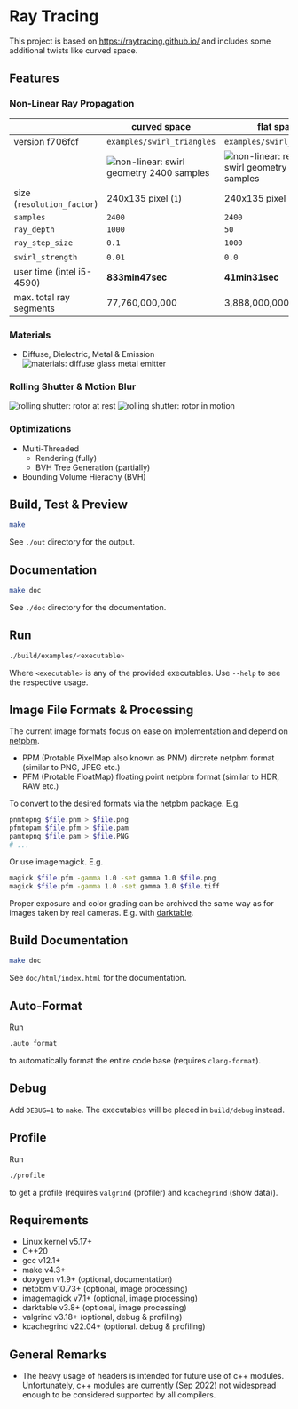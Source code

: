 # Ray Tracing

This project is based on https://raytracing.github.io/ and includes some
additional twists like curved space.

## Features

### Non-Linear Ray Propagation

| | curved space | flat space | flat space |
|-|-|-|-|
| version f706fcf | `examples/swirl_triangles` | `examples/swirl_triangles` | `examples/triangles` |
| | ![non-linear: swirl geometry 2400 samples](https://user-images.githubusercontent.com/7516208/190710403-8e48caee-bbc7-451e-9fdd-7639b1a749be.png) | ![non-linear: reference swirl geometry 2400 samples](https://user-images.githubusercontent.com/7516208/190714403-650472f9-7f9a-4eaf-8182-0ca079bbcb3d.png) | ![linear: reference flat geometry 2400 samples](https://user-images.githubusercontent.com/7516208/190715517-52e6dd32-8ede-45fb-98d6-1c9abb5c8fbc.png) |
| size (`resolution_factor`) | 240x135 pixel (`1`) | 240x135 pixel (`1`) | 240x135 pixel (`1`) |
| `samples` | `2400` | `2400` | `2400` |
| `ray_depth` | `1000` | `50` | `50` |
| `ray_step_size` | `0.1` | `1000` | - |
| `swirl_strength` | `0.01` | `0.0` | - |
| user time (intel i5-4590) | **833min47sec** | **41min31sec** | **1min49sec** |
| max. total ray segments | 77,760,000,000 | 3,888,000,000 | 3,888,000,000 |

### Materials
- Diffuse, Dielectric, Metal & Emission
    ![materials: diffuse glass metal emitter](https://user-images.githubusercontent.com/7516208/172666620-63556ff1-4056-4c56-963e-976d66ede688.png)

### Rolling Shutter & Motion Blur
![rolling shutter: rotor at rest](https://user-images.githubusercontent.com/7516208/172665290-341e4786-5dcd-45e0-b850-2956b121007c.png)
![rolling shutter: rotor in motion](https://user-images.githubusercontent.com/7516208/172665270-88ba7a69-5337-4cf6-bba5-7247ee334ffb.png)

### Optimizations
- Multi-Threaded
    - Rendering (fully)
    - BVH Tree Generation (partially)
- Bounding Volume Hierachy (BVH)


## Build, Test & Preview
```bash
make
```
See `./out` directory for the output.

## Documentation
```bash
make doc
```
See `./doc` directory for the documentation.


## Run
```bash
./build/examples/<executable>
```
Where `<executable>` is any of the provided executables.
Use `--help` to see the respective usage.

## Image File Formats & Processing
The current image formats focus on ease on implementation and depend on [netpbm][netpbm].
- PPM (Protable PixelMap also known as PNM) dircrete netpbm format (similar to PNG, JPEG etc.)
- PFM (Protable FloatMap) floating point netpbm format (similar to HDR, RAW etc.)

To convert to the desired formats via the netpbm package.
E.g.
```bash
pnmtopng $file.pnm > $file.png
pfmtopam $file.pfm > $file.pam
pamtopng $file.pam > $file.PNG
# ...
```

Or use imagemagick. E.g.
```bash
magick $file.pfm -gamma 1.0 -set gamma 1.0 $file.png
magick $file.pfm -gamma 1.0 -set gamma 1.0 $file.tiff
```

Proper exposure and color grading can be archived the same way as for images
taken by real cameras. E.g. with [darktable][darktable].

## Build Documentation
```bash
make doc
```
See `doc/html/index.html` for the documentation.

## Auto-Format
Run
```bash
.auto_format
```
to automatically format the entire code base (requires `clang-format`).

## Debug
Add `DEBUG=1` to `make`. The executables will be placed in `build/debug` instead.

## Profile
Run
```bash
./profile
```
to get a profile (requires `valgrind` (profiler) and `kcachegrind` (show data)).

## Requirements

- Linux kernel v5.17+
- C++20
- gcc v12.1+
- make v4.3+
- doxygen v1.9+ (optional, documentation)
- netpbm v10.73+ (optional, image processing)
- imagemagick v7.1+ (optional, image processing)
- darktable v3.8+ (optional, image processing)
- valgrind v3.18+ (optional, debug & profiling)
- kcachegrind v22.04+ (optional. debug & profiling)

## General Remarks

- The heavy usage of headers is intended for future use of c++ modules.
  Unfortunately, c++ modules are currently (Sep 2022) not widespread enough to
  be considered supported by all compilers.

[netpbm]: https://en.wikipedia.org/wiki/Netpbm
[darktable]: https://www.darktable.org/
